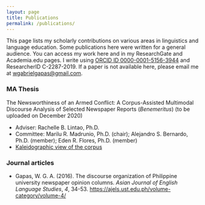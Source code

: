 ```yaml
---
layout: page
title: Publications
permalink: /publications/
---
```

This page lists my scholarly contributions on various areas in linguistics and language education. Some publications here were written for a general audience. You can access my work here and in my ResearchGate and Academia.edu pages. I write using [ORCID ID 0000-0001-5156-3944](https://orcid.org/0000-0001-5156-3944) and ResearcherID C-2287-2019. If a paper is not available here, please email me at wgabrielgapas@gmail.com.

### MA Thesis
The Newsworthiness of an Armed Conflict: A Corpus-Assisted Multimodal Discourse Analysis of Selected Newspaper Reports (*Benemeritus*) (to be uploaded on December 2020)
* Adviser: Rachelle B. Lintao, Ph.D.
* Committee: Marilu R. Madrunio, Ph.D. (chair); Alejandro S. Bernardo, Ph.D. (member); Eden R. Flores, Ph.D. (member)
* [Kaleidographic view of the corpus](https://senseigab.github.io/research/thesisinfo/index.html)

### Journal articles
* Gapas, W. G. A. (2016). The discourse organization of Philippine university newspaper opinion columns. *Asian Journal of English Language Studies*, *4*, 34-53. <https://ajels.ust.edu.ph/volume-category/volume-4/>
